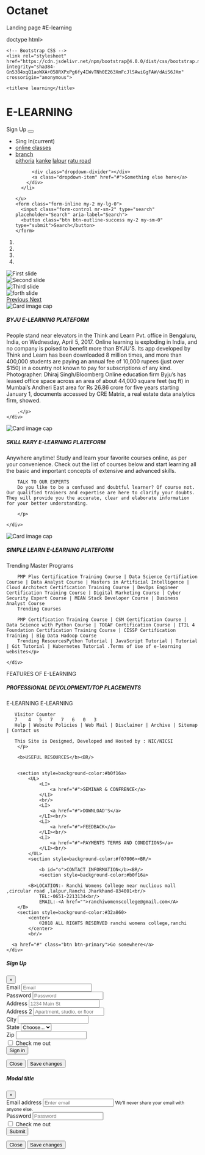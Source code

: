 # Octanet
Landing page
#E-learning 

doctype html>
<html lang="en">
  <head>
    <!-- Required meta tags -->
    <meta charset="utf-8">
    <meta name="viewport" content="width=device-width, initial-scale=1, shrink-to-fit=no">

    <!-- Bootstrap CSS -->
    <link rel="stylesheet" href="https://cdn.jsdelivr.net/npm/bootstrap@4.0.0/dist/css/bootstrap.min.css" integrity="sha384-Gn5384xqQ1aoWXA+058RXPxPg6fy4IWvTNh0E263XmFcJlSAwiGgFAW/dAiS6JXm" crossorigin="anonymous">

    <title>e learning</title>
  </head>
  <body>
    <h1>E-LEARNING</h1>
<nav class="navbar navbar-expand-lg navbar-light bg-light">
  <a class="navbar-brand" data-toggle="modal" data-target="#exampleModal">Sign Up</a>
  <button class="navbar-toggler" type="button" data-toggle="collapse" data-target="#navbarSupportedContent" aria-controls="navbarSupportedContent" aria-expanded="false" aria-label="Toggle navigation">
    <span class="navbar-toggler-icon"></span>
  </button>

  <div class="collapse navbar-collapse" id="navbarSupportedContent">
    <ul class="navbar-nav mr-auto">
      <li class="nav-item active">
        <a class="nav-link" data-toggle="modal" data-target="#exampleModal2023">Sing In<span class="sr-only">(current)</span></a>
      </li>
      <li class="nav-item">
        <a class="nav-link" href="#">online classes</a>
      </li>
      <li class="nav-item dropdown">
        <a class="nav-link dropdown-toggle" href="#" id="navbarDropdown" role="button" data-toggle="dropdown" aria-haspopup="true" aria-expanded="false">
           branch
        </a>
        <div class="dropdown-menu" aria-labelledby="navbarDropdown">
          <a class="dropdown-item" href="#">pithoria</a>
          <a class="dropdown-item" href="#">kanke</a>
          <a class="dropdown-item" href="#">lalpur</a>
          <a class="dropdown-item" href="#">ratu road</a>

          <div class="dropdown-divider"></div>
          <a class="dropdown-item" href="#">Something else here</a>
        </div>
      </li>
      
    </u>
    <form class="form-inline my-2 my-lg-0">
      <input class="form-control mr-sm-2" type="search" placeholder="Search" aria-label="Search">
      <button class="btn btn-outline-success my-2 my-sm-0" type="submit">Search</button>
    </form>
  </div>
</nav>
<div id="carouselExampleIndicators" class="carousel slide" data-ride="carousel">
  <ol class="carousel-indicators">
    <li data-target="#carouselExampleIndicators" data-slide-to="0" class="active"></li>
    <li data-target="#carouselExampleIndicators" data-slide-to="1"></li>
    <li data-target="#carouselExampleIndicators" data-slide-to="2"></li>
    <li data-target="#carouselExampleIndicators" data-slide-to="3"></li>
  </ol>
  <div class="carousel-inner">
    <div class="carousel-item active">
      <img class="d-block w-100" src="pc1.jpg" alt="First slide">
    </div>
    <div class="carousel-item">
      <img class="d-block w-100" src="pc2.jpg" alt="Second slide">
    </div>
    <div class="carousel-item">
      <img class="d-block w-100" src="pc3.jpeg" alt="Third slide">
    </div>
    <div class="carousel-item">
        <img class="d-block w-100" src="pc4.webp" alt="forth slide">
      </div>
  
  </div>
  <a class="carousel-control-prev" href="#carouselExampleIndicators" role="button" data-slide="prev">
    <span class="carousel-control-prev-icon" aria-hidden="true"></span>
    <span class="sr-only">Previous</span>
  </a>
  <a class="carousel-control-next" href="#carouselExampleIndicators" role="button" data-slide="next">
    <span class="carousel-control-next-icon" aria-hidden="true"></span>
    <span class="sr-only">Next</span>
  </a>
</div>

<div class="card-group">
  <div class="card">
    <img class="card-img-top" src="byjus.jpeg" alt="Card image cap">
    <div class="card-body">
      <h5 class="card-title">BYJU E-LEARNING PLATEFORM</h5>
      <p class="card-text">People stand near elevators in the Think and Learn Pvt. office in Bengaluru, India, on Wednesday, April 5, 2017. Online learning is exploding in India, and no company is poised to benefit more than BYJU'S. Its app developed by Think and Learn has been downloaded 8 million times, and more than 400,000 students are paying an annual fee of 10,000 rupees (just over $150) in a country not known to pay for subscriptions of any kind. Photographer: Dhiraj Singh/Bloomberg
        Online education firm Byju’s has leased office space across an area of about 44,000 square feet (sq ft) in Mumbai’s Andheri East area for Rs 26.86 crore for five years starting January 1, documents accessed by CRE Matrix, a real estate data analytics firm, showed.
        
        .</p>
    </div>
  </div>
  <div class="card">
    <img class="card-img-top" src="skills.jpg" alt="Card image cap">
    <div class="card-body">
      <h5 class="card-title">SKILL RARY E-LEARNING PLATEFORM</h5>
      <p class="card-text">Anywhere anytime! Study and learn your favorite courses online, as per your convenience. Check out the list of courses below and start learning all the basic and important concepts of extensive and advanced skills.

        TALK TO OUR EXPERTS
        Do you like to be a confused and doubtful learner? Of course not. Our qualified trainers and expertise are here to clarify your doubts. They will provide you the accurate, clear and elaborate information for your better understanding.
        
        </p>
      
    </div>
  </div>
  <div class="card">
    <img class="card-img-top" src="learn.jpeg" alt="Card image cap">
    <div class="card-body">
      <h5 class="card-title">SIMPLE LEARN E-LEARNING PLATEFORM</h5>
      <p class="card-text">Trending Master Programs

        PMP Plus Certification Training Course | Data Science Certifiation Course | Data Analyst Course | Masters in Artificial Intelligence | Cloud Architect Certification Training Course | DevOps Engineer Certification Training Course | Digital Marketing Course | Cyber Security Expert Course | MEAN Stack Developer Course | Business Analyst Course
        Trending Courses
        
        PMP Certification Training Course | CSM Certification Course | Data Science with Python Course | TOGAF Certification Course | ITIL 4 Foundation Certification Training Course | CISSP Certification Training | Big Data Hadoop Course
        Trending ResourcesPython Tutorial | JavaScript Tutorial | Tutorial | Git Tutorial | Kubernetes Tutorial .Terms of Use of e-learning websites</p>
         
    </div>
  </div>
  
</div>
<div class="card">
    <div class="card-header">
      FEATURES OF E-LEARNING 
    </div>
    <div class="card-body">
      <h5 class="card-title">PROFESSIONAL DEVOLOPMENT/TOP PLACEMENTS</h5>
      <p class="card-text">E-LEARNING
        E-LEARNING
       
       Visitor Counter
       7	4	5	7	7	6	0	3
       Help | Website Policies | Web Mail | Disclaimer | Archive | Sitemap | Contact us
       
       This Site is Designed, Developed and Hosted by : NIC/NICSI
        </p>

        <b>USEFUL RESOURCES</b><BR/>
        
    
        <section style=background-color:#b0f16a>
            <UL>
                <LI>
                    <a href="#">SEMINAR & CONFRENCE</a>
                </LI>
                <br/>
                <LI>
                    <a href="#">DOWNLOAD'S</a>
                </LI><br/>
                <LI>
                    <a href="#">FEEDBACK</a>
                </LI><br/>
                <LI>
                    <a href="#">PAYMENTS TERMS AND CONDITIONS</a>
                </LI><br/>
            </UL>
            <section style=background-color:#f07006><BR/>

                <b id="o">CONTACT INFORMATION</b><BR/>
                <section style=background-color:#b0f16a>

            <B>LOCATION:- Ranchi Womens College near nuclious mall ,circular road ,lalpur,Ranchi Jharkhand-834001<br/>
                TEL:-0651-2213134<br/>
                EMAIL:-<A href="">ranchiwomenscollege@gmail.com</A>
        </B>
        <section style=background-color:#32a860>
            <center>
                ©2018 ALL RIGHTS RESERVED ranchi womens college,ranchi
            </center>
            <br/>
   
</div>

      <a href="#" class="btn btn-primary">Go somewhere</a>
    </div>
  </div>

<div class="modal fade" id="exampleModal" tabindex="-1" role="dialog" aria-labelledby="exampleModalLabel" aria-hidden="true">
  <div class="modal-dialog" role="document">
    <div class="modal-content">
      <div class="modal-header">
        <h5 class="modal-title" id="exampleModalLabel">Sign Up</h5>
        <button type="button" class="close" data-dismiss="modal" aria-label="Close">
          <span aria-hidden="true">&times;</span>
        </button>
      </div>
      <div class="modal-body">
        <form>
  <div class="form-row">
    <div class="form-group col-md-6">
      <label for="inputEmail4">Email</label>
      <input type="email" class="form-control" id="inputEmail4" placeholder="Email">
    </div>
    <div class="form-group col-md-6">
      <label for="inputPassword4">Password</label>
      <input type="password" class="form-control" id="inputPassword4" placeholder="Password">
    </div>
  </div>
  <div class="form-group">
    <label for="inputAddress">Address</label>
    <input type="text" class="form-control" id="inputAddress" placeholder="1234 Main St">
  </div>
  <div class="form-group">
    <label for="inputAddress2">Address 2</label>
    <input type="text" class="form-control" id="inputAddress2" placeholder="Apartment, studio, or floor">
  </div>
  <div class="form-row">
    <div class="form-group col-md-6">
      <label for="inputCity">City</label>
      <input type="text" class="form-control" id="inputCity">
    </div>
    <div class="form-group col-md-4">
      <label for="inputState">State</label>
      <select id="inputState" class="form-control">
        <option selected>Choose...</option>
        <option>...</option>
      </select>
    </div>
    <div class="form-group col-md-2">
      <label for="inputZip">Zip</label>
      <input type="text" class="form-control" id="inputZip">
    </div>
  </div>
  <div class="form-group">
    <div class="form-check">
      <input class="form-check-input" type="checkbox" id="gridCheck">
      <label class="form-check-label" for="gridCheck">
        Check me out
      </label>
    </div>
  </div>
  <button type="submit" class="btn btn-primary">Sign in</button>
</form>
      </div>
      <div class="modal-footer">
        <button type="button" class="btn btn-secondary" data-dismiss="modal">Close</button>
        <button type="button" class="btn btn-primary">Save changes</button>
      </div>
    </div>
  </div>
</div>


<div class="modal fade" id="exampleModal2023" tabindex="-1" role="dialog" aria-labelledby="exampleModalLabel" aria-hidden="true">
  <div class="modal-dialog" role="document">
    <div class="modal-content">
      <div class="modal-header">
        <h5 class="modal-title" id="exampleModalLabel">Modal title</h5>
        <button type="button" class="close" data-dismiss="modal" aria-label="Close">
          <span aria-hidden="true">&times;</span>
        </button>
      </div>
      <div class="modal-body">
        <form>
  <div class="form-group">
    <label for="exampleInputEmail1">Email address</label>
    <input type="email" class="form-control" id="exampleInputEmail1" aria-describedby="emailHelp" placeholder="Enter email">
    <small id="emailHelp" class="form-text text-muted">We'll never share your email with anyone else.</small>
  </div>
  <div class="form-group">
    <label for="exampleInputPassword1">Password</label>
    <input type="password" class="form-control" id="exampleInputPassword1" placeholder="Password">
  </div>
  <div class="form-check">
    <input type="checkbox" class="form-check-input" id="exampleCheck1">
    <label class="form-check-label" for="exampleCheck1">Check me out</label>
  </div>
  <button type="submit" class="btn btn-primary">Submit</button>
</form>
      </div>
      <div class="modal-footer">
        <button type="button" class="btn btn-secondary" data-dismiss="modal">Close</button>
        <button type="button" class="btn btn-primary">Save changes</button>
      </div>
    </div>
  </div>
</div>
    <!-- Optional JavaScript -->
    <!-- jQuery first, then Popper.js, then Bootstrap JS -->
    <script src="https://code.jquery.com/jquery-3.2.1.slim.min.js" integrity="sha384-KJ3o2DKtIkvYIK3UENzmM7KCkRr/rE9/Qpg6aAZGJwFDMVNA/GpGFF93hXpG5KkN" crossorigin="anonymous"></script>
    <script src="https://cdn.jsdelivr.net/npm/popper.js@1.12.9/dist/umd/popper.min.js" integrity="sha384-ApNbgh9B+Y1QKtv3Rn7W3mgPxhU9K/ScQsAP7hUibX39j7fakFPskvXusvfa0b4Q" crossorigin="anonymous"></script>
    <script src="https://cdn.jsdelivr.net/npm/bootstrap@4.0.0/dist/js/bootstrap.min.js" integrity="sha384-JZR6Spejh4U02d8jOt6vLEHfe/JQGiRRSQQxSfFWpi1MquVdAyjUar5+76PVCmYl" crossorigin="anonymous"></script>
  </body>
</html>